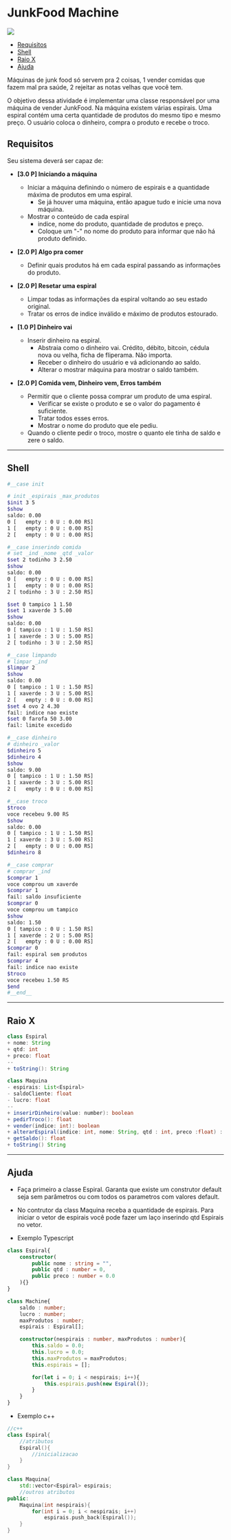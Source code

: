 # JunkFood Machine
![](figura.jpg)

<!--TOC_BEGIN-->
- [Requisitos](#requisitos)
- [Shell](#shell)
- [Raio X](#raio-x)
- [Ajuda](#ajuda)

<!--TOC_END-->

Máquinas de junk food só servem pra 2 coisas, 1 vender comidas que fazem mal pra saúde, 2 rejeitar as notas velhas que você tem.

O objetivo dessa atividade é implementar uma classe responsável por uma máquina de vender JunkFood. Na máquina existem várias espirais. Uma espiral contém uma certa quantidade de produtos do mesmo tipo e mesmo preço. O usuário coloca o dinheiro, compra o produto e recebe o troco.

## Requisitos

Seu sistema deverá ser capaz de:

- **[3.0 P] Iniciando a máquina** 
    - Iniciar a máquina definindo o número de espirais e a quantidade máxima de produtos em uma espiral.
        - Se já houver uma máquina, então apague tudo e inicie uma nova máquina.
    - Mostrar o conteúdo de cada espiral
        - indice, nome do produto, quantidade de produtos e preço.
        - Coloque um "-" no nome do produto para informar que não há produto definido.

- **[2.0 P] Algo pra comer** 
    - Definir quais produtos há em cada espiral passando as informações do produto.
- **[2.0 P] Resetar uma espiral** 
    - Limpar todas as informações da espiral voltando ao seu estado original. 
    - Tratar os erros de indice inválido e máximo de produtos estourado.

- **[1.0 P] Dinheiro vai** 
    - Inserir dinheiro na espiral.
        - Abstraia como o dinheiro vai. Crédito, débito, bitcoin, cédula nova ou velha, ficha de fliperama. Não importa.
        - Receber o dinheiro do usuário e vá adicionando ao saldo.
        - Alterar o mostrar máquina para mostrar o saldo também.

- **[2.0 P] Comida vem, Dinheiro vem, Erros também** 
    - Permitir que o cliente possa comprar um produto de uma espiral.
        - Verificar se existe o produto e se o valor do pagamento é suficiente.
        - Tratar todos esses erros.
        - Mostrar o nome do produto que ele pediu.
    - Quando o cliente pedir o troco, mostre o quanto ele tinha de saldo e zere o saldo.

***
## Shell

```bash
#__case init

# init _espirais _max_produtos
$init 3 5
$show
saldo: 0.00
0 [   empty : 0 U : 0.00 RS]
1 [   empty : 0 U : 0.00 RS]
2 [   empty : 0 U : 0.00 RS]

#__case inserindo comida
# set _ind _nome _qtd _valor 
$set 2 todinho 3 2.50
$show
saldo: 0.00
0 [   empty : 0 U : 0.00 RS]
1 [   empty : 0 U : 0.00 RS]
2 [ todinho : 3 U : 2.50 RS]

$set 0 tampico 1 1.50
$set 1 xaverde 3 5.00
$show   
saldo: 0.00
0 [ tampico : 1 U : 1.50 RS]
1 [ xaverde : 3 U : 5.00 RS]
2 [ todinho : 3 U : 2.50 RS]

#__case limpando
# limpar _ind
$limpar 2
$show
saldo: 0.00
0 [ tampico : 1 U : 1.50 RS]
1 [ xaverde : 3 U : 5.00 RS]
2 [   empty : 0 U : 0.00 RS]
$set 4 ovo 2 4.30
fail: indice nao existe
$set 0 farofa 50 3.00
fail: limite excedido

#__case dinheiro
# dinheiro _valor
$dinheiro 5
$dinheiro 4
$show   
saldo: 9.00
0 [ tampico : 1 U : 1.50 RS]
1 [ xaverde : 3 U : 5.00 RS]
2 [   empty : 0 U : 0.00 RS]

#__case troco
$troco
voce recebeu 9.00 RS
$show
saldo: 0.00
0 [ tampico : 1 U : 1.50 RS]
1 [ xaverde : 3 U : 5.00 RS]
2 [   empty : 0 U : 0.00 RS]
$dinheiro 8

#__case comprar
# comprar _ind
$comprar 1
voce comprou um xaverde
$comprar 1
fail: saldo insuficiente
$comprar 0
voce comprou um tampico
$show
saldo: 1.50
0 [ tampico : 0 U : 1.50 RS]
1 [ xaverde : 2 U : 5.00 RS]
2 [   empty : 0 U : 0.00 RS]
$comprar 0
fail: espiral sem produtos
$comprar 4
fail: indice nao existe
$troco
voce recebeu 1.50 RS
$end
#__end__
```

***
## Raio X

````java
class Espiral
+ nome: String
+ qtd: int
+ preco: float
--
+ toString(): String

class Maquina
- espirais: List<Espiral>
- saldoCliente: float
- lucro: float
--
+ inserirDinheiro(value: number): boolean
+ pedirTroco(): float
+ vender(indice: int): boolean
+ alterarEspiral(indice: int, nome: String, qtd : int, preco :float) : boolean
+ getSaldo(): float
+ toString() String
````


***
## Ajuda

- Faça primeiro a classe Espiral. Garanta que existe um construtor default seja sem parâmetros ou com todos os parametros com valores default.
- No contrutor da class Maquina receba a quantidade de espirais. Para iniciar o vetor de espirais você pode fazer um laço inserindo qtd Espirais no vetor.

- Exemplo Typescript

```typescript
class Espiral{
    constructor(
        public nome : string = "", 
        public qtd : number = 0, 
        public preco : number = 0.0
    ){}
}

class Machine{
    saldo : number;
    lucro : number;
    maxProdutos : number;
    espirais : Espiral[];

    constructor(nespirais : number, maxProdutos : number){
        this.saldo = 0.0;
        this.lucro = 0.0;
        this.maxProdutos = maxProdutos;
        this.espirais = [];

        for(let i = 0; i < nespirais; i++){
            this.espirais.push(new Espiral());
        }
    }
}
```

- Exemplo c++

```c++
//c++
class Espiral{
    //atributos
    Espiral(){
        //inicializacao
    }
}

class Maquina{
    std::vector<Espiral> espirais;
    //outros atributos
public:
    Maquina(int nespirais){
        for(int i = 0; i < nespirais; i++)
            espirais.push_back(Espiral());
    }
}
```

